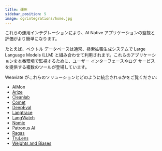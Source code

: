 ```yaml
---
title: 運用
sidebar_position: 5
image: og/integrations/home.jpg
---
```


これらの運用インテグレーションにより、AI Native アプリケーションの監視と評価がより簡単になります。  

たとえば、ベクトル データベースは通常、検索拡張生成システムで Large Language Models (LLM) と組み合わせて利用されます。これらのアプリケーションを本番環境で監視するために、ユーザー インターフェースやログ サービスを提供する複数のツールが登場しています。

Weaviate がこれらのソリューションとどのように統合されるかをご覧ください:
* [AIMon](/integrations/operations/aimon/)
* [Arize](/integrations/operations/arize/)
* [Cleanlab](/integrations/operations/cleanlab/)
* [Comet](/integrations/operations/comet/)
* [DeepEval](/integrations/operations/deepeval/)
* [Langtrace](/integrations/operations/langtrace/)
* [LangWatch](/integrations/operations/langwatch)
* [Nomic](/integrations/operations/nomic/)
* [Patronus AI](/integrations/operations/patronus/)
* [Ragas](/integrations/operations/ragas/)
* [TruLens](/integrations/operations/trulens/)
* [Weights and Biases](/integrations/operations/wandb/)


